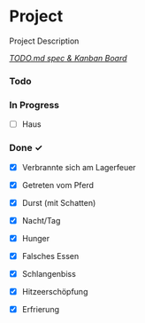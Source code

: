 # Project

Project Description

<em>[TODO.md spec & Kanban Board](https://bit.ly/3fCwKfM)</em>

### Todo


### In Progress

- [ ] Haus  

### Done ✓

- [x] Verbrannte sich am Lagerfeuer  
- [x] Getreten vom Pferd  
- [x] Durst (mit Schatten)  
- [x] Nacht/Tag  
- [x] Hunger  
- [x] Falsches Essen  
- [x] Schlangenbiss  
- [x] Hitzeerschöpfung  
- [x] Erfrierung  

